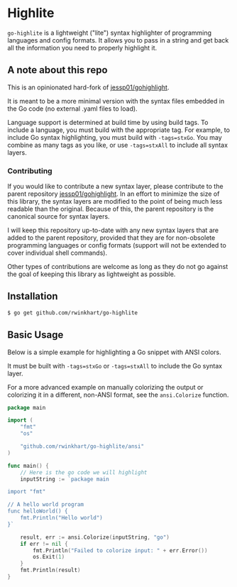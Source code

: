 # Highlite
`go-highlite` is a lightweight ("lite") syntax highlighter of programming languages and config formats.
It allows you to pass in a string and get back all the information you need to properly highlight it.

## A note about this repo
This is an opinionated hard-fork of [jessp01/gohighlight](https://github.com/jessp01/gohighlight).

It is meant to be a more minimal version with the syntax files embedded in the Go code (no external .yaml files to load).

Language support is determined at build time by using build tags. To include a language, you must build with the appropriate tag.
For example, to include Go syntax highlighting, you must build with `-tags=stxGo`.
You may combine as many tags as you like, or use `-tags=stxAll` to include all syntax layers.

### Contributing
If you would like to contribute a new syntax layer, please contribute to the parent repository [jessp01/gohighlight](https://github.com/jessp01/gohighlight).
In an effort to minimize the size of this library, the syntax layers are modified to the point of being much less readable than the original.
Because of this, the parent repository is the canonical source for syntax layers.

I will keep this repository up-to-date with any new syntax layers that are added to the parent repository, provided that they are for non-obsolete
programming languages or config formats (support will not be extended to cover individual shell commands).

Other types of contributions are welcome as long as they do not go against the goal of keeping this library as lightweight as possible.

## Installation
```sh
$ go get github.com/rwinkhart/go-highlite
```

## Basic Usage
Below is a simple example for highlighting a Go snippet with ANSI colors.

It must be built with `-tags=stxGo` or `-tags=stxAll` to include the Go syntax layer.

For a more advanced example on manually colorizing the output or colorizing it in a
different, non-ANSI format, see the `ansi.Colorize` function.

```go
package main

import (
	"fmt"
	"os"

	"github.com/rwinkhart/go-highlite/ansi"
)

func main() {
	// Here is the go code we will highlight
	inputString := `package main

import "fmt"

// A hello world program
func helloWorld() {
    fmt.Println("Hello world")
}`

	result, err := ansi.Colorize(inputString, "go")
	if err != nil {
		fmt.Println("Failed to colorize input: " + err.Error())
		os.Exit(1)
	}
	fmt.Println(result)
}

```
